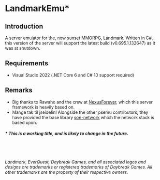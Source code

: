 # LandmarkEmu*

## Introduction
A server emulator for the, now sunset MMORPG, Landmark. Written in C#, this version of the server will support the latest build (v0.695.1.132647) as it was at shutdown.

## Requirements
- Visual Studio 2022 (.NET Core 6 and C# 10 support required)

## Remarks
- Big thanks to Rawaho and the crew at [NexusForever](https://github.com/NexusForever/NexusForever), which this server framework is heavily based on.
- Mange tak til jseidelin! Alongside the other psemu contributors, they have provided the base library [soe-network](https://github.com/psemu/soe-network) which the network stack is based upon.

##### * This is a working title, and is likely to change in the future.
<br/>
<br/>

###### Landmark, EverQuest, Daybreak Games, and all associated logos and designs are trademarks or registered trademarks of Daybreak Games. All other trademarks are the property of their respective owners.